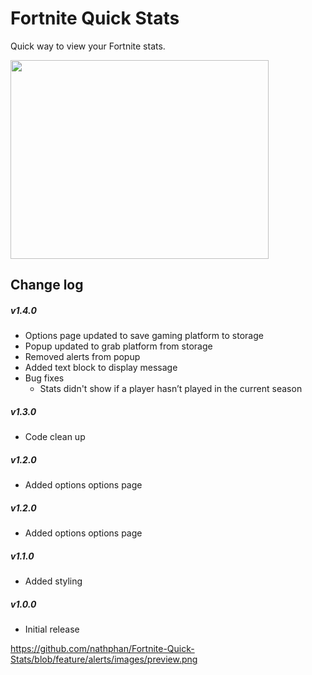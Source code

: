 # Fortnite Quick Stats

Quick way to view your Fortnite stats.

<img src="https://github.com/nathphan/Fortnite-Quick-Stats/blob/feature/alerts/images/preview.png" width="413" height="318">

## Change log

##### v1.4.0
- Options page updated to save gaming platform to storage
- Popup updated to grab platform from storage
- Removed alerts from popup
- Added text block to display message
- Bug fixes
  -  Stats didn't show if a player hasn’t played in the current season

##### v1.3.0
- Code clean up

##### v1.2.0
- Added options options page

##### v1.2.0
- Added options options page

##### v1.1.0
- Added styling

##### v1.0.0
- Initial release


https://github.com/nathphan/Fortnite-Quick-Stats/blob/feature/alerts/images/preview.png

